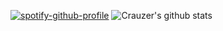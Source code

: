 
[![spotify-github-profile](https://spotify-github-profile.vercel.app/api/view?uid=11143182816&cover_image=true)](https://github.com/kittinan/spotify-github-profile)
![Crauzer's github stats](https://github-readme-stats.vercel.app/api?username=crauzer&show_icons=true&theme=radical)
